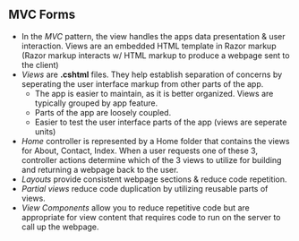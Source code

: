 ## MVC Forms

* In the *MVC* pattern, the view handles the apps data presentation & user interaction. Views are an embedded HTML template in Razor markup (Razor markup interacts w/ HTML markup to produce a webpage sent to the client)
* *Views* are **.cshtml** files. They help establish separation of concerns by seperating the user interface markup from other parts of the app.
    * The app is easier to maintain, as it is better organized. Views are typically grouped by app feature. 
    * Parts of the app are loosely coupled.
    * Easier to test the user interface parts of the app (views are seperate units)
* *Home* controller is represented by a Home folder that contains the views for About, Contact, Index. When a user requests one of these 3, controller actions determine which of the 3 views to utilize for building and returning a webpage back to the user.
* *Layouts* provide consistent webpage sections & reduce code repetition.
* *Partial views* reduce code duplication by utilizing reusable parts of views. 
* *View Components* allow you to reduce repetitive code but are appropriate for view content that requires code to run on the server to call up the webpage.
